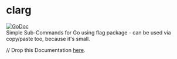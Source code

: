# clarg
[![GoDoc](https://godoc.org/github.com/dc0d/clarg?status.svg)](https://godoc.org/github.com/dc0d/clarg)<br>
Simple Sub-Commands for Go using flag package - can be used via copy/paste too, because it's small.

// Drop this
Documentation [here](https://godoc.org/github.com/dc0d/clarg).
